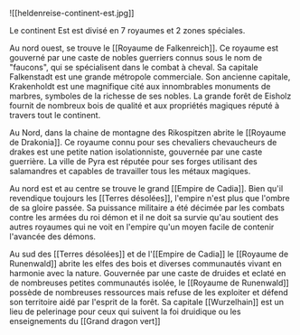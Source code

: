 
![[heldenreise-continent-est.jpg]]

Le continent Est est divisé en 7 royaumes et 2 zones spéciales.

Au nord ouest, se trouve le [[Royaume de Falkenreich]]. Ce royaume est gouverné par une caste de nobles guerriers connus sous le nom de "faucons", qui se spécialisent dans le combat à cheval. Sa capitale Falkenstadt est une grande métropole commerciale. Son ancienne capitale, Krakenholdt est une magnifique cité aux innombrables monuments de marbres, symboles de la richesse de ses nobles. La grande forêt de Eisholz fournit de nombreux bois de qualité et aux propriétés magiques réputé à travers tout le continent.

Au Nord, dans la chaine de montagne des Rikospitzen abrite le [[Royaume de Drakonia]]. Ce royaume connu pour ses chevaliers chevaucheurs de drakes est une petite nation isolationniste, gouvernée par une caste guerrière. La ville de Pyra est réputée pour ses forges utilisant des salamandres et capables de travailler tous les métaux magiques.

Au nord est et au centre se trouve le grand [[Empire de Cadia]]. Bien qu'il revendique toujours les [[Terres désolées]], l'empire n'est plus que l'ombre de sa gloire passée. Sa puissance militaire a été décimée par les combats contre les armées du roi démon et il ne doit sa survie qu'au soutient des autres royaumes qui ne voit en l'empire qu'un moyen facile de contenir l'avancée des démons. 

Au sud des [[Terres désolées]] et de l'[[Empire de Cadia]] le [[Royaume de Runenwald]] abrite les elfes des bois et diverses communautés vivant en harmonie avec la nature. Gouvernée par une caste de druides et eclaté en de nombreuses petites communautés isolée, le [[Royaume de Runenwald]] possède de nombreuses ressources mais refuse de les exploiter et défend son territoire aidé par l'esprit de la forêt. Sa capitale [[Wurzelhain]] est un lieu de pelerinage pour ceux qui suivent la foi druidique ou les enseignements du [[Grand dragon vert]]


